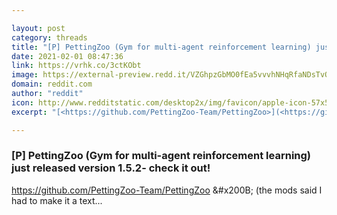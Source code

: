 ```yaml
---

layout: post
category: threads
title: "[P] PettingZoo (Gym for multi-agent reinforcement learning) just released version 1.5.2- check it out!"
date: 2021-02-01 08:47:36
link: https://vrhk.co/3ctKObt
image: https://external-preview.redd.it/VZGhpzGbMO0fEa5vvvhNHqRfaNDsTvOfWkH1yNeXESM.jpg?width=1200&height=628.272251309&auto=webp&crop=1200:628.272251309,smart&s=fe4803749c378080ecbfb2d048f40694b0f9f965
domain: reddit.com
author: "reddit"
icon: http://www.redditstatic.com/desktop2x/img/favicon/apple-icon-57x57.png
excerpt: "[<https://github.com/PettingZoo-Team/PettingZoo>](<https://github.com/PettingZoo-Team/PettingZoo>) &amp;#x200B; (the mods said I had to make it a text..."

---
```


### [P] PettingZoo (Gym for multi-agent reinforcement learning) just released version 1.5.2- check it out!

[<https://github.com/PettingZoo-Team/PettingZoo>](<https://github.com/PettingZoo-Team/PettingZoo>) &amp;#x200B; (the mods said I had to make it a text...